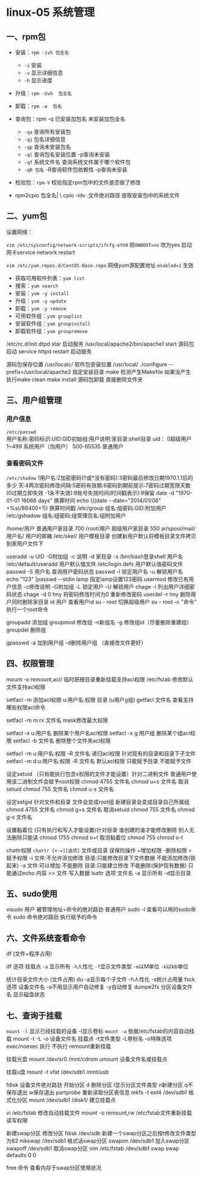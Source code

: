 # linux-05 系统管理

## 一、rpm包

* 安装：`rpm -ivh 包全名`
  * `-i`     安装
  * `-v`     显示详细信息
  * `-h`     显示进度

* 升级：`rpm -Uvh  包全名`
* 卸载：`rpm -e  包名`    

* 查询包：rpm -q     已安装加包名  未安装加包全名
  * `-qa`                   查询所有安装包
  * `-qi`                    包名详细信息
  * `-qp`                   查询未安装包名
  * `-ql`                    查询包名安装位置 -p查询未安装
  *  `-qf` 系统文件名  查询系统文件属于哪个软件包
  * `-qR 包名`           -R查询软件包依赖性 -p查询未安装

* 检验包：`rpm-V`    校验指定rpm包中的文件是否做了修改

* rpm2cpio 包全名| \ cpio -idv .文件绝对路径 提取安装包中的系统文件



## 二、yum包
设置网络：

`vim /etc/sysconfig/network-scripts/ifcfg-eth0`
把`ONBOOT=no` 改为yes   启动网卡service network restart

`vim /etc/yum.repos.d/CentOS-Base.repo`  网络yum源配置地址
`enabled=1` 生效

* 获取可用软件列表：`yum list`
* 搜索：`yum search`
* 安装：`yum -y install ` 
* 升级：`yum -y update`
* 卸载：`yum -y remove` 
* 可用软件组：`yum grouplist` 
* 安装软件组：`yum groupinstall` 
* 卸载软件组：`yum groupremove` 



/etc/rc.d/init.dtpd star 启动服务
/usr/local/apache2/bin/apache1 start 源码包启动
service httpd restart  启动服务

源码包保存位置   /usr/localc/
软件包安装位置   /usr/local/
./configure --prefix=/usr/local/apache2   指定安装目录
make       检测产生Makefile  如果没产生 执行make clean
make install 
源码包卸载  直接删除文件夹



## 三、用户组管理
### 用户信息

`/etc/passwd`     
         用户名称:密码标识:UID:GID初始组:用户说明:家目录:shell目录
        uid： 0超级用户 1~499 系统用户（伪用户）  500-65535 普通用户

### 查看密码文件

`/etc/shadow`
         1用户名:2加密密码(!!或*没有密码):3密码最后修改日期1970.1.1后的多少 
         天:4两次密码修改间隔:5密码有效期:6密码到期前提示:7密码过期宽限天数
         (0过期立即失效 -1永不失效):8账号失效时间(时间戳表示):9保留
date -d "1970-01-01 16066 days" 换算时间
echo $(($(date --date="2014/01/06" +%s)/86400+1)) 换算时间戳
/etc/group   组名:组密码:GID:附加用户
/etc/gshadow 组名:组密码:组管理员名:组附加用户

/home/用户  普通用户家目录 700
/root/用户  超级用户家目录 550
ar/spool/mail/用户名/  用户的邮箱
/etc/skel/  用户模板目录 创建新用户默认将模板目录文件拷贝到家用户文件下


useradd -u UID -G附加组 -c 说明 -d 家目录 -s /bin/bash登录shell 用户名
/etc/default/useradd  用户默认值文件
/etc/login.defs   用户默认值密码文件
passwd -S 用户名  查询用户密码状态
passwd -l 锁定用户名 -u 解锁用户名
echo "123" |passwd --stdin lamp 指定lamp设置123密码
usermod   修改已有用户信息 -c修改说明 -G附加组 -L 锁定用户 -U 解锁用户
chage -l 列出用户详细密码状态 chage -d 0 hny 将密码修改时间为0 重新修改密码
userdel -r hny 删除用户同时删除家目录
id 用户  查看用户id
su - root  切换超级用户
su - root -c "命令"  执行一个root命令

groupadd  添加组 
groupmod  修改组 -n新组名 -g 修改组id（尽量删除重建组）
groupdel  删除组

gpasswd -a 加到用户组 -d删除用户组  （直接改文件更好）



## 四、权限管理
mount -o remount,acl/  临时把根目录重新挂载支持acl权限
/etc/fstab   修改默认文件支持acl权限

setfacl -m 添加acl权限  u:用户名:权限 目录  (u用户g组)
getfacl 文件名 查看支持哪些权限acl命令

setfacl -m m:rx 文件名  mask修改最大权限

setfacl -x u:用户名  删除某个用户名acl权限
setfacl -x g:用户组  删除某个组acl权限
setfacl -b 文件名    删除整个文件夹acl权限

setfacl -m u:用户名:权限 -R 文件名   递归acl权限 针对现有的目录和目录下子文件
setfacl -m d:u:用户名:权限 -R 文件名    默认acl权限 只能赋予目录 不能赋予文件

设定setuid （只有能执行包含x权限的文件才能设置）针对二进制文件
             普通用户使用该二进制文件会赋予root权限
             chmod 4755 文件名
             chmod u+s  文件名
取消setuid
             chmod 755 文件名
             chmod u-s 文件名

设定setgid 针对文件和目录
             文件会变成root组  新建目录会变成目录自己所属组
             chmod 4755 文件名
             chmod g+s  文件名
取消setuid
             chmod 755 文件名
             chmod g-s 文件名


设置黏着位   (只有执行和写入才能设置)针对目录
             谁创建的谁才能修改删除 别人无法删除只能读
             chmod 1755
             chmod o+t
取消黏着位
             chmod 755
             chmod o-t

chattr权限
`chattr [+-=][选项]`  文件或目录  误保险操作
            +增加权限 -删除权限 =赋予权限
      -i 文件:不允许添加修改 目录:只能修改目录下文件数据 不能添加修改(锁起来)
      -a 文件:可以增加 不能删除  目录:只能建立修改 不能删除(保护现有数据)
            只能通过echo 内容 >> 文件    写入数据
lsattr 选项 文件名  -a 显示所有 -d显示目录



## 五、sudo使用

visudo
用户 被管理地址=命令的绝对路劲
普通用户  sudo -l 查看可以用的sudo命令
          sudo 命令绝对路劲  执行赋予的命令



## 六、文件系统查看命令

df   (文件+程序占用)

df 选项 挂载点        `-a` 显示所有 `-h`人性化 `-T`显示文件类型 `-m`以M单位  `-k`以kb单位

统计目录文件大小     (文件占用)
du                          -a显示每个子文件 -h人性化 -s统计占用量
 fsck 选项 设备文件名           -a不用显示用户自动修复  -y自动修复
 dumpe2fs 分区设备文件名   显示磁盘状态



## 七、查询于挂载

`mount -l` 显示已经挂载的设备  -l显示卷标
`mount -a` 依据/etc/fstab的内容自动挂载
mount -t -L -o 设备文件名 挂载点     -t文件类型 -L卷标名  -o特殊选项  exec/noexec 执行 不执行 remount重新挂载 

挂载光盘
mount /dev/sr0 /mnt/cdrom
umount 设备文件名或挂载点

挂载u盘
mount -t vfat /dev/sdb1 /mnt/usb

fdisk 设备文件绝对路劲             开始分区
d 删除分区 l显示分区文件类型 n新建分区  q不保存退出  w保存退出
partprobe            重新读取分区表信息
mkfs -t ext4 /dev/sdb1          格式化分区
mount /dev/sdb1 /disk1/       建立挂载点

vi /etc/fstab      修改自动挂载文件
mount -o remount,rw     /etc/fstab文件重新挂载读写权限

新建swap分区    修改分区  fdisk /dev/sdb
新建一个swap分区之后按t修改文件类型为82
mkswap /dev/sdb1 格式话swap分区
swapon /dev/sdb1   加入swap分区
swapoff /dev/sdb1   取消swap分区
vim /etc/fstab   /dev/sdb1    swap   swap    defaults   0  0

free 命令   查看内存于swap分区使用状况
